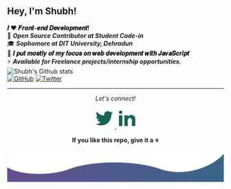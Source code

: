 ## Hey, I'm Shubh! <br>

**𝑰 ❤️ 𝑭𝒓𝒐𝒏𝒕-𝒆𝒏𝒅 𝑫𝒆𝒗𝒆𝒍𝒐𝒑𝒎𝒆𝒏𝒕!**<br>
🔭 **_Open Source Contributor at Student Code-in_**<br>
:mortar_board: **_Sophomore at DIT University, Dehradun_**<br>
:vulcan_salute: **𝑰 𝒑𝒖𝒕 𝒎𝒐𝒔𝒕𝒍𝒚 𝒐𝒇 𝒎𝒚 𝒇𝒐𝒄𝒖𝒔 𝒐𝒏 𝒘𝒆𝒃 𝒅𝒆𝒗𝒆𝒍𝒐𝒑𝒎𝒆𝒏𝒕 𝒘𝒊𝒕𝒉
𝑱𝒂𝒗𝒂𝑺𝒄𝒓𝒊𝒑𝒕**<br>
⚡ **_Available for Freelance projects/internship opportunities._**<br>
![Shubh's Github
stats](https://github-readme-stats.vercel.app/api?username=shubhkhanna&show_icons=true&hide=["stars","issues"]&hide_border=true)<br>
<a href="https://github.com/shubhkhanna"><img alt="GitHub"
        src="https://img.shields.io/badge/dynamic/json?logo=github&label=GitHub+Followers&labelColor=282c34&color=181717&query=%24.data.totalSubs&url=https%3A%2F%2Fapi.spencerwoo.com%2Fsubstats%2F%3Fsource%3Dgithub%26queryKey%3Dshubhkhanna&longCache=true" /></a>
<a href="https://twitter.com/khannashubh04"><img alt="Twitter"
        src="https://img.shields.io/badge/dynamic/json?logo=twitter&label=Twitter+Followers&labelColor=282c34&color=181717&query=%24.data.totalSubs&url=https%3A%2F%2Fapi.spencerwoo.com%2Fsubstats%2F%3Fsource%3Dtwitter%26queryKey%3Dkhannashubh04&longCache=true" /></a><br>
<hr>
<p align="center">
    <i>Let's connect!</i>
<p align="center">
    <a href="https://twitter.com/khannashubh04" alt="Twitter">
        <img src="https://github.com/shubhkhanna/shubhkhanna/blob/master/assets/twitter-fill.svg" alt="">
    </a>
    <a href="https://www.linkedin.com/in/shubhkhanna/" alt="Linkedin">
        <img src="https://github.com/shubhkhanna/shubhkhanna/blob/master/assets/linkedin-fill.svg" alt="">
    </a>
</p>
<p align="center">
    <b> If you like this repo, give it a ⭐️</b>
</p>
</p>
<img src="https://github.com/shubhkhanna/shubhkhanna/blob/master/assets/bottom.svg" alt="">
